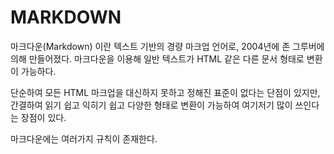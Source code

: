 # MARKDOWN

마크다운(Markdown) 이란 텍스트 기반의 경량 마크업 언어로, 2004년에 존 그루버에 의해 만들어졌다. 마크다운을 이용해 일반 텍스트가 HTML 같은 다른 문서 형태로 변환이 가능하다.

단순하여 모든 HTML 마크업을 대신하지 못하고 정해진 표준이 없다는 단점이 있지만, 간결하여 읽기 쉽고 익히기 쉽고 다양한 형태로 변환이 가능하여 여기저기 많이 쓰인다는 장점이 있다. 

마크다운에는 여러가지 규칙이 존재한다. 

